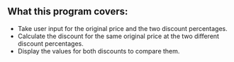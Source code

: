 What this program covers:
-------------------------

 - Take user input for the original price and the two discount percentages.
 - Calculate the discount for the same original price at the two different discount percentages.
 - Display the values for both discounts to compare them.